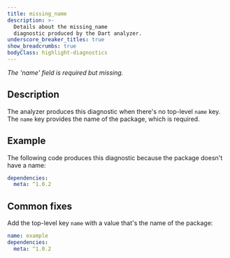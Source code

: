 ```yaml
---
title: missing_name
description: >-
  Details about the missing_name
  diagnostic produced by the Dart analyzer.
underscore_breaker_titles: true
show_breadcrumbs: true
bodyClass: highlight-diagnostics
---
```


_The 'name' field is required but missing._

## Description

The analyzer produces this diagnostic when there's no top-level `name` key.
The `name` key provides the name of the package, which is required.

## Example

The following code produces this diagnostic because the package doesn't
have a name:

```yaml
dependencies:
  meta: ^1.0.2
```

## Common fixes

Add the top-level key `name` with a value that's the name of the package:

```yaml
name: example
dependencies:
  meta: ^1.0.2
```
